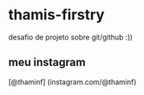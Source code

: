 # thamis-firstry
desafio de projeto sobre git/github :))

## meu instagram
[@thaminf] (instagram.com/@thaminf)
